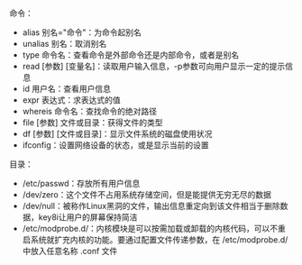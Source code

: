 命令：
* alias 别名="命令"：为命令起别名
* unalias 别名：取消别名
* type 命令名：查看命令是外部命令还是内部命令，或者是别名
* read [参数] [变量名]：读取用户输入信息，-p参数可向用户显示一定的提示信息
* id 用户名：查看用户信息
* expr 表达式：求表达式的值
* whereis 命令名：查找命令的绝对路径
* file [参数] 文件或目录：获得文件的类型
* df [参数] [文件或目录]：显示文件系统的磁盘使用状况
* ifconfig：设置网络设备的状态，或是显示当前的设置
  
目录：
* /etc/passwd：存放所有用户信息
* /dev/zero：这个文件不占用系统存储空间，但是能提供无穷无尽的数据
* /dev/null：被称作Linux黑洞的文件，输出信息重定向到该文件相当于删除数据，key8i让用户的屏幕保持简洁
* /etc/modprobe.d/：内核模块是可以按需加载或卸载的内核代码，可以不重启系统就扩充内核的功能。要通过配置文件传递参数，在 /etc/modprobe.d/ 中放入任意名称 .conf 文件